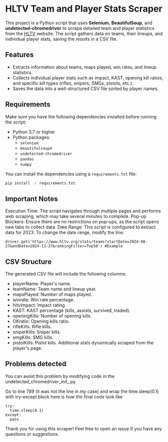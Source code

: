 # HLTV Team and Player Stats Scraper

This project is a Python script that uses **Selenium**, **BeautifulSoup**, and **undetected-chromedriver** to scrape detailed team and player statistics from the [HLTV](https://www.hltv.org) website. The script gathers data on teams, their lineups, and individual player stats, saving the results in a CSV file.

## Features

- Extracts information about teams, maps played, win rates, and lineup statistics.
- Collects individual player stats such as impact, KAST, opening kill ratios, and specific kill types (rifles, snipers, SMGs, pistols, etc.).
- Saves the data into a well-structured CSV file sorted by player names.

## Requirements

Make sure you have the following dependencies installed before running the script:

- Python 3.7 or higher
- Python packages:
  - `selenium`
  - `beautifulsoup4`
  - `undetected-chromedriver`
  - `pandas`
  - `numpy`

You can install the dependencies using a `requirements.txt` file:
```bash
pip install -r requirements.txt
```

## Important Notes
Execution Time: The script navigates through multiple pages and performs web scraping, which may take several minutes to complete.
Pop-up Blockers: Ensure there are no restrictions on pop-ups, as the script opens new tabs to collect data.
Date Range: This script is configured to extract data for 2023. To change the date range, modify the line:
```
driver.get('https://www.hltv.org/stats/teams?startDate=2024-08-27&endDate=2024-11-27&rankingFilter=Top50') #Example
```

## CSV Structure
The generated CSV file will include the following columns:

- playerName: Player's name.
- teamName: Team name and lineup year.
- mapsPlayed: Number of maps played.
- winrate: Win rate percentage.
- hltvImpact: Impact rating.
- KAST: KAST percentage (kills, assists, survived, traded).
- openingKills: Number of opening kills.
- OKratio: Opening kills ratio.
- rifleKills: Rifle kills.
- sniperKills: Sniper kills.
- smgKills: SMG kills.
- pistolKills: Pistol kills.
Additional stats dynamically scraped from the player's page.

## Problems detected
You can avoid this problem by modifying code in the undetected_chromedriver\__init__.py.

Go to line 789 (it was not the line in my case) and wrap the time.sleep(0.1) with try-except block here is how the final code look like
```
try:
  time.sleep(0.1)
except:
  pass
```

Thank you for using this scraper! Feel free to open an issue if you have any questions or suggestions.
